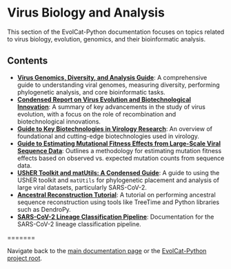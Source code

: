 # Virus Biology and Analysis

This section of the EvolCat-Python documentation focuses on topics related to virus biology, evolution, genomics, and their bioinformatic analysis.

## Contents
*   [**Virus Genomics, Diversity, and Analysis Guide**](./virus_genomics_guide.md): A comprehensive guide to understanding viral genomes, measuring diversity, performing phylogenetic analysis, and core bioinformatic tasks.
*   [**Condensed Report on Virus Evolution and Biotechnological Innovation**](./condensed_virus_evolution_report.md): A summary of key advancements in the study of virus evolution, with a focus on the role of recombination and biotechnological innovations.
*   [**Guide to Key Biotechnologies in Virology Research**](./biotechnologies_in_virology_guide.md): An overview of foundational and cutting-edge biotechnologies used in virology.
*   [**Guide to Estimating Mutational Fitness Effects from Large-Scale Viral Sequence Data**](./estimating_mutation_fitness_effects_guide.md): Outlines a methodology for estimating mutation fitness effects based on observed vs. expected mutation counts from sequence data.
*   [**UShER Toolkit and matUtils: A Condensed Guide**](./usher_toolkit_report.md): A guide to using the UShER toolkit and `matUtils` for phylogenetic placement and analysis of large viral datasets, particularly SARS-CoV-2.
*   [**Ancestral Reconstruction Tutorial**](ancestral_reconstruction_tutorial.md): A tutorial on performing ancestral sequence reconstruction using tools like TreeTime and Python libraries such as DendroPy.
*   [**SARS-CoV-2 Lineage Classification Pipeline**](./pipelines/sars_cov2_lineage_classification/README.md): Documentation for the SARS-CoV-2 lineage classification pipeline.

=======

Navigate back to the [main documentation page](../README.md) or the [EvolCat-Python project root](../../README.md).
